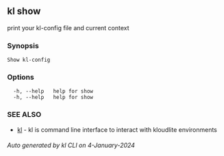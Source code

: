 ## kl show

print your kl-config file and current context

### Synopsis

```
Show kl-config
```

### Options

```
  -h, --help   help for show
  -h, --help   help for show
```

### SEE ALSO

* [kl](kl.md)  - kl is command line interface to interact with kloudlite environments

###### Auto generated by kl CLI on 4-January-2024
